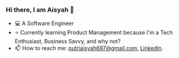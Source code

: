 ### Hi there, I am Aisyah 👋

- :computer: A Software Engineer
- :star: Currently learning Product Management because I'm a Tech Enthusiast, Business Savvy, and why not?
- 📫 How to reach me: putriaisyah697@gmail.com, [LinkedIn](https://www.linkedin.com/in/aisyah-putri-utami/).
